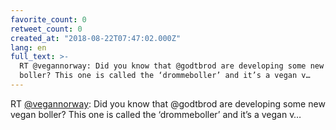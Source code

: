 ```yaml
---
favorite_count: 0
retweet_count: 0
created_at: "2018-08-22T07:47:02.000Z"
lang: en
full_text: >-
  RT @vegannorway: Did you know that @godtbrod are developing some new vegan
  boller? This one is called the ‘drommeboller’ and it’s a vegan v…
---
```


RT [@vegannorway](https://twitter.com/vegannorway): Did you know that @godtbrod
are developing some new vegan boller? This one is called the ‘drommeboller’ and
it’s a vegan v…
